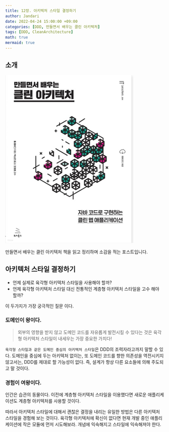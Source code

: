 ```yaml
---
title: 12장. 아키텍처 스타일 결정하기
author: Jandari
date: 2022-04-24 15:00:00 +09:00
categories: [DDD, 만들면서 배우는 클린 아키텍처]
tags: [DDD, CleanArchitecture]
math: true
mermaid: true
---
```


## 소개

![image](/assets/img/post/2022-04-24-MakeLearnCleanArchitecture_ch12/1.jpg)

만들면서 배우는 클린 아키텍처 책을 읽고 정리하며 소감을 적는 포스트입니다.

## 아키텍처 스타일 결정하기

* 언제 실제로 육각형 아키텍처 스타일을 사용해야 할까?
* 언제 육각형 아키텍처 스타일 대신 전통적인 계층형 아키텍처 스타일을 고수 해야 할까?

이 두가지가 가장 궁극적인 질문 이다.

### 도메인이 왕이다.

> 외부의 영향을 받지 않고 도메인 코드를 자유롭게 발전시킬 수 있다는 것은 육각형 아키텍처 스타일이 내세우는 가장 중요한 가치다!

`육각형 스타일과 같은 도메인 중심의 아키텍처 스타일`은 DDD의 조력자라고까지 말할 수 있다. 도메인을 중심에 두는 아키텍처 없이는, 또 도메인 코드를 향한 의존성을 역전시키지 않고서는, DDD를 제대로 할 가능성이 없다. 즉, 설계가 항상 다른 요소들에 의해 주도되고 말 것이다.

### 경험이 여왕이다.

인간은 습관의 동물이다. 이전에 계층형 아키텍처 스타일을 이용했다면 새로운 애플리케이션도 계층형 아키텍처를 사용할 것이다.

따라서 아키텍처 스타일에 대해서 괜찮은 결정을 내리는 유일한 방법은 다른 아키텍처 스타일을 경험해 보는 것이다. 육각형 아키텍처에 확신이 없다면 현재 개발 중인 애플리케이션에 작은 모듈에 먼저 시도해보라. 개념에 익숙해지고 스타일에 익숙해져야 한다.
